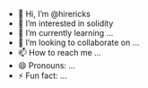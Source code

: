 - 👋 Hi, I’m @hirericks
- 👀 I’m interested in solidity
- 🌱 I’m currently learning ...
- 💞️ I’m looking to collaborate on ...
- 📫 How to reach me ...
- 😄 Pronouns: ...
- ⚡ Fun fact: ...

<!---
hirericks/hirericks is a ✨ special ✨ repository because its `README.md` (this file) appears on your GitHub profile.
You can click the Preview link to take a look at your changes.
--->
